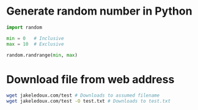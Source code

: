 # Generate random number in Python
``` python
import random

min = 0   # Inclusive
max = 10  # Exclusive

random.randrange(min, max)
```

# Download file from web address
``` bash
wget jakeledoux.com/test # Downloads to assumed filename
wget jakeledoux.com/test -O test.txt # Downloads to test.txt
```
